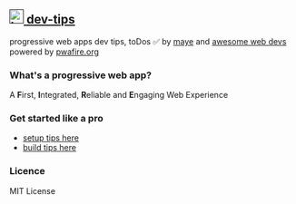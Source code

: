 
## [<img src="https://github.com/webmaxru/progressive-web-apps-logo/blob/master/pwalogo.svg" alt="loading logo" height="25"/> dev-tips]()

progressive web apps dev tips, toDos ✅ by [maye](https://maye.pwafire.org) and [awesome web devs]() powered by [pwafire.org]()

### What's a progressive web app?

A **F**irst, **I**ntegrated, **R**eliable and **E**ngaging Web Experience

### Get started like a pro

   - [setup tips here](https://github.com/mayeedwin/pwadev-tips/tree/master/setup)
   - [build tips here](https://github.com/mayeedwin/pwadev-tips/tree/master/build)

### Licence

MIT License
